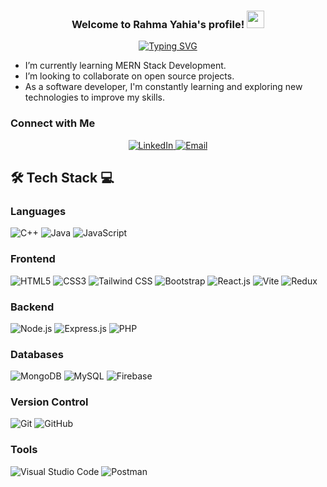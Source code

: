 <h3 align="center">
  Welcome to Rahma Yahia's profile!
  <img src="https://media.giphy.com/media/hvRJCLFzcasrR4ia7z/giphy.gif" width="28">
</h3>

<!-- Typing SVG by DenverCoder1 - https://github.com/DenverCoder1/readme-typing-svg -->
<p align="center">
<a href="https://github.com/DenverCoder1/readme-typing-svg">
  <img src="https://readme-typing-svg.herokuapp.com/?lines=MERN%20Stack%20Developer;Active%20Learner%20of%20new%20Techs&font=Fira%20Code&center=true&width=440&height=45&color=1ea9bf&vCenter=true&size=22" alt="Typing SVG">
</a>

</p> 

-  I’m currently learning MERN Stack Development.
-  I’m looking to collaborate on open source projects.
-  As a software developer, I'm constantly learning and exploring new technologies to improve my skills.


### Connect with Me
<p align="center">
  <a href="https://www.linkedin.com/in/rahma-hamam" target="_blank">
    <img alt="LinkedIn" src="https://img.shields.io/badge/-LinkedIn-0A66C2?style=flat&logo=LinkedIn&logoColor=white" />
  </a>
  <a href="mailto:rahmahamam521@gmail.com" target="_blank">
    <img alt="Email" src="https://img.shields.io/badge/-Email-D14836?style=flat&logo=Gmail&logoColor=white" />
  </a>
</p>







## 🛠 Tech Stack 💻

### **Languages**
![C++](https://img.shields.io/badge/C++-00599C.svg?style=flat&logo=C%2B%2B&logoColor=white)
![Java](https://img.shields.io/badge/Java-007396.svg?style=flat&logo=java&logoColor=white)
![JavaScript](https://img.shields.io/badge/-JavaScript-F7DF1E?style=flat&logo=javascript&logoColor=black)

### **Frontend**
![HTML5](https://img.shields.io/badge/-HTML5-E34F26?style=flat&logo=html5&logoColor=white)
![CSS3](https://img.shields.io/badge/-CSS3-1572B6?style=flat&logo=css3&logoColor=white)
![Tailwind CSS](https://img.shields.io/badge/-Tailwind%20CSS-38B2AC?style=flat&logo=tailwind-css&logoColor=white)
![Bootstrap](https://img.shields.io/badge/-Bootstrap-563D7C?style=flat&logo=bootstrap&logoColor=white)
![React.js](https://img.shields.io/badge/-React-05122A?style=flat&logo=react)
![Vite](https://img.shields.io/badge/-Vite-646CFF?style=flat&logo=vite&logoColor=white)
![Redux](https://img.shields.io/badge/-Redux-764ABC?style=flat&logo=redux&logoColor=white)

### **Backend**
![Node.js](https://img.shields.io/badge/-Node.js-05122A?style=flat&logo=node.js&logoColor=339933)
![Express.js](https://img.shields.io/badge/-Express.js-000000?style=flat&logo=express&logoColor=white)
![PHP](https://img.shields.io/badge/-PHP-05122A?style=flat&logo=PHP)

### **Databases**
![MongoDB](https://img.shields.io/badge/-MongoDB-05122A?style=flat&logo=mongodb)
![MySQL](https://img.shields.io/badge/-MySQL-ADD8E6?style=flat)
![Firebase](https://img.shields.io/badge/-Firebase-FFCA28?style=flat&logo=firebase&logoColor=black)

### **Version Control**
![Git](https://img.shields.io/badge/-Git-05122A?style=flat&logo=git)
![GitHub](https://img.shields.io/badge/-GitHub-05122A?style=flat&logo=github)

### **Tools**
![Visual Studio Code](https://img.shields.io/badge/-VS%20Code-05122A?style=flat&logo=visual-studio-code&logoColor=007ACC)
![Postman](https://img.shields.io/badge/-Postman-FF6C37?style=flat&logo=postman&logoColor=white)
